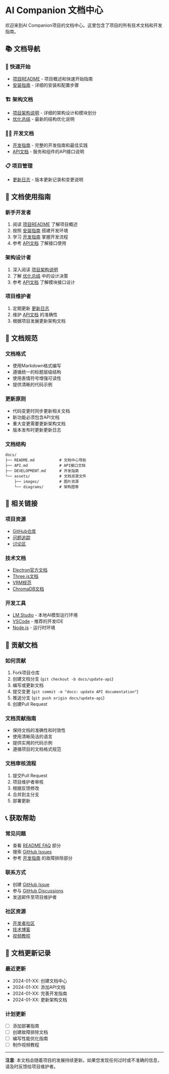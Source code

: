 # AI Companion 文档中心

欢迎来到AI Companion项目的文档中心。这里包含了项目的所有技术文档和开发指南。

## 📚 文档导航

### 🚀 快速开始
- [项目README](../README.md) - 项目概述和快速开始指南
- [安装指南](../README.md#安装步骤) - 详细的安装和配置步骤

### 🏗️ 架构文档
- [项目架构说明](../ARCHITECTURE.md) - 详细的架构设计和模块划分
- [优化总结](../OPTIMIZATION_SUMMARY.md) - 最新的结构优化说明

### 👨‍💻 开发文档
- [开发指南](./DEVELOPMENT.md) - 完整的开发指南和最佳实践
- [API文档](./API.md) - 服务和组件的API接口说明

### 📋 项目管理
- [更新日志](../CHANGELOG.md) - 版本更新记录和变更说明

## 🎯 文档使用指南

### 新手开发者
1. 阅读 [项目README](../README.md) 了解项目概述
2. 按照 [安装指南](../README.md#安装步骤) 搭建开发环境
3. 学习 [开发指南](./DEVELOPMENT.md) 掌握开发流程
4. 参考 [API文档](./API.md) 了解接口使用

### 架构设计者
1. 深入阅读 [项目架构说明](../ARCHITECTURE.md)
2. 了解 [优化总结](../OPTIMIZATION_SUMMARY.md) 中的设计决策
3. 参考 [API文档](./API.md) 了解模块接口设计

### 项目维护者
1. 定期更新 [更新日志](../CHANGELOG.md)
2. 维护 [API文档](./API.md) 的准确性
3. 根据项目发展更新架构文档

## 📖 文档规范

### 文档格式
- 使用Markdown格式编写
- 遵循统一的标题层级结构
- 使用表情符号增强可读性
- 提供清晰的代码示例

### 更新原则
- 代码变更时同步更新相关文档
- 新功能必须包含API文档
- 重大变更需要更新架构文档
- 版本发布时更新更新日志

### 文档结构
```
docs/
├── README.md           # 文档中心导航
├── API.md              # API接口文档
├── DEVELOPMENT.md      # 开发指南
└── assets/             # 文档资源文件
    ├── images/         # 图片资源
    └── diagrams/       # 架构图等
```

## 🔗 相关链接

### 项目资源
- [GitHub仓库](https://github.com/your-org/ai-companion)
- [问题追踪](https://github.com/your-org/ai-companion/issues)
- [讨论区](https://github.com/your-org/ai-companion/discussions)

### 技术文档
- [Electron官方文档](https://electronjs.org/docs)
- [Three.js文档](https://threejs.org/docs/)
- [VRM规范](https://vrm.dev/)
- [ChromaDB文档](https://docs.trychroma.com/)

### 开发工具
- [LM Studio](https://lmstudio.ai/) - 本地AI模型运行环境
- [VSCode](https://code.visualstudio.com/) - 推荐的开发IDE
- [Node.js](https://nodejs.org/) - 运行时环境

## 🤝 贡献文档

### 如何贡献
1. Fork项目仓库
2. 创建文档分支 (`git checkout -b docs/update-api`)
3. 编写或更新文档
4. 提交变更 (`git commit -m "docs: update API documentation"`)
5. 推送分支 (`git push origin docs/update-api`)
6. 创建Pull Request

### 文档贡献指南
- 保持文档的准确性和时效性
- 使用清晰简洁的语言
- 提供实用的代码示例
- 遵循项目的文档格式规范

### 文档审核流程
1. 提交Pull Request
2. 项目维护者审核
3. 根据反馈修改
4. 合并到主分支
5. 部署更新

## 📞 获取帮助

### 常见问题
- 查看 [README FAQ](../README.md#常见问题) 部分
- 搜索 [GitHub Issues](https://github.com/your-org/ai-companion/issues)
- 参考 [开发指南](./DEVELOPMENT.md) 的故障排除部分

### 联系方式
- 创建 [GitHub Issue](https://github.com/your-org/ai-companion/issues/new)
- 参与 [GitHub Discussions](https://github.com/your-org/ai-companion/discussions)
- 发送邮件至项目维护者

### 社区资源
- [开发者社区](https://discord.gg/your-community)
- [技术博客](https://blog.your-domain.com)
- [视频教程](https://youtube.com/your-channel)

## 📝 文档更新记录

### 最近更新
- 2024-01-XX: 创建文档中心
- 2024-01-XX: 添加API文档
- 2024-01-XX: 完善开发指南
- 2024-01-XX: 更新架构文档

### 计划更新
- [ ] 添加部署指南
- [ ] 创建故障排除文档
- [ ] 编写性能优化指南
- [ ] 制作视频教程

---

**注意**: 本文档会随着项目的发展持续更新。如果您发现任何过时或不准确的信息，请及时反馈给项目维护者。

